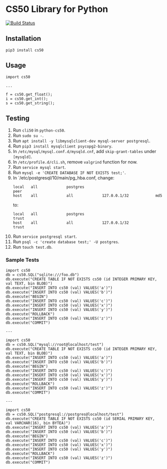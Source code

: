 # CS50 Library for Python

[![Build Status](https://travis-ci.com/cs50/python-cs50.svg?branch=master)](https://travis-ci.org/cs50/python-cs50)

## Installation

```
pip3 install cs50
```

## Usage

```
import cs50

...

f = cs50.get_float();
i = cs50.get_int();
s = cs50.get_string();
```

## Testing

1. Run `cli50` in `python-cs50`.
1. Run `sudo su -`.
1. Run `apt install -y libmysqlclient-dev mysql-server postgresql`.
1. Run `pip3 install mysqlclient psycopg2-binary`.
1. In `/etc/mysql/mysql.conf.d/mysqld.cnf`, add `skip-grant-tables` under `[mysqld]`.
1. In `/etc/profile.d/cli.sh`, remove `valgrind` function for now.
1. Run `service mysql start`.
1. Run `mysql -e 'CREATE DATABASE IF NOT EXISTS test;'`.
1. In `/etc/postgresql/10/main/pg_hba.conf, change:
   ```
   local   all             postgres                                peer
   host    all             all             127.0.0.1/32            md5
   ```
   to:
   ```
   local   all             postgres                                trust
   host    all             all             127.0.0.1/32            trust
   ```
1. Run `service postgresql start`.
1. Run `psql -c 'create database test;' -U postgres`.
1. Run `touch test.db`.

### Sample Tests

```
import cs50
db = cs50.SQL("sqlite:///foo.db")
db.execute("CREATE TABLE IF NOT EXISTS cs50 (id INTEGER PRIMARY KEY, val TEXT, bin BLOB)")
db.execute("INSERT INTO cs50 (val) VALUES('a')")
db.execute("INSERT INTO cs50 (val) VALUES('b')")
db.execute("BEGIN")
db.execute("INSERT INTO cs50 (val) VALUES('c')")
db.execute("INSERT INTO cs50 (val) VALUES('x')")
db.execute("INSERT INTO cs50 (val) VALUES('y')")
db.execute("ROLLBACK")
db.execute("INSERT INTO cs50 (val) VALUES('z')")
db.execute("COMMIT")

---

import cs50
db = cs50.SQL("mysql://root@localhost/test")
db.execute("CREATE TABLE IF NOT EXISTS cs50 (id INTEGER PRIMARY KEY, val TEXT, bin BLOB)")
db.execute("INSERT INTO cs50 (val) VALUES('a')")
db.execute("INSERT INTO cs50 (val) VALUES('b')")
db.execute("BEGIN")
db.execute("INSERT INTO cs50 (val) VALUES('c')")
db.execute("INSERT INTO cs50 (val) VALUES('x')")
db.execute("INSERT INTO cs50 (val) VALUES('y')")
db.execute("ROLLBACK")
db.execute("INSERT INTO cs50 (val) VALUES('z')")
db.execute("COMMIT")

---

import cs50
db = cs50.SQL("postgresql://postgres@localhost/test")
db.execute("CREATE TABLE IF NOT EXISTS cs50 (id SERIAL PRIMARY KEY, val VARCHAR(16), bin BYTEA)")
db.execute("INSERT INTO cs50 (val) VALUES('a')")
db.execute("INSERT INTO cs50 (val) VALUES('b')")
db.execute("BEGIN")
db.execute("INSERT INTO cs50 (val) VALUES('c')")
db.execute("INSERT INTO cs50 (val) VALUES('x')")
db.execute("INSERT INTO cs50 (val) VALUES('y')")
db.execute("ROLLBACK")
db.execute("INSERT INTO cs50 (val) VALUES('z')")
db.execute("COMMIT")
```
